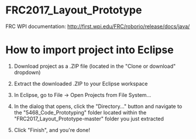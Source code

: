 # FRC2017_Layout_Prototype

FRC WPI documentation: http://first.wpi.edu/FRC/roborio/release/docs/java/

# How to import project into Eclipse

1. Download project as a .ZIP file (located in the "Clone or download" dropdown)

2. Extract the downloaded .ZIP to your Eclipse workspace

3. In Eclipse, go to File -> Open Projects from File System...

4. In the dialog that opens, click the "Directory..." button and navigate to the "5468_Code_Prototyping" folder located within the "FRC2017_Layout_Prototype-master" folder you just extracted

5. Click "Finish", and you're done!
